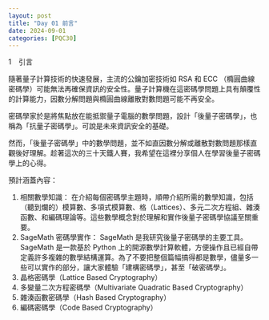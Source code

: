 ```yaml
---
layout: post
title: "Day 01 前言"
date: 2024-09-01
categories: [PQC30]
---
```


<p class="Section">1 &ensp; 引言</p>

隨著量子計算技術的快速發展，主流的公鑰加密技術如 RSA 和 ECC （橢圓曲線密碼學）可能無法再確保資訊的安全性。量子計算機在這密碼學問題上具有顛覆性的計算能力，因數分解問題與橢圓曲線離散對數問題可能不再安全。

密碼學家於是將焦點放在能抵禦量子電腦的數學問題，設計「後量子密碼學」，也稱為「抗量子密碼學」。可說是未來資訊安全的基礎。

然而，「後量子密碼學」中的數學問題，並不如直因數分解或離散對數問題那樣直觀後好理解。趁著這次的三十天鐵人賽，我希望在這裡分享個人在學習後量子密碼學上的心得。

預計涵蓋內容：

1. 相關數學知識：
	在介紹每個密碼學主題時，順帶介紹所需的數學知識，包括（聽到爛的）模算數、多項式模算數、格（Lattices）、多元二次方程組、雜湊函數、和編碼理論等。這些數學概念對於理解和實作後量子密碼學協議至關重要。
2. SageMath 密碼學實作：
   SageMath 是我研究後量子密碼學的主要工具。SageMath 是一款基於 Python 上的開源數學計算軟體，方便操作且已經自帶定義許多複雜的數學結構運算。為了不要把整個篇幅搞得都是數學，儘量多一些可以實作的部分，讓大家體驗「建構密碼學」，甚至「破密碼學」。
3. 晶格密碼學（Lattice Based Cryptography）
4. 多變量二次方程密碼學（Multivariate Quadratic Based Cryptography）
5. 雜湊函數密碼學（Hash Based Cryptography）
6. 編碼密碼學（Code Based Cryptography）



